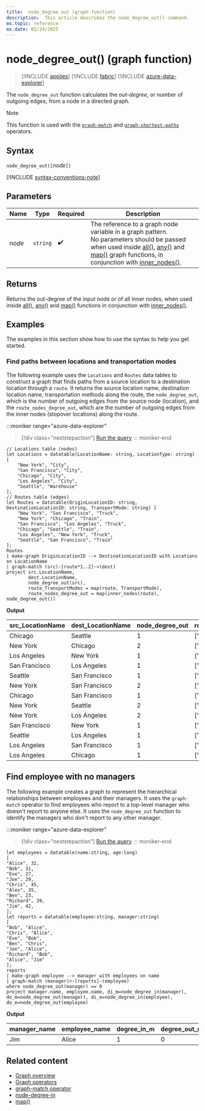 ```yaml
---
title:  node_degree_out (graph function)
description:  This article describes the node_degree_out() command.
ms.topic: reference
ms.date: 02/24/2025
---
```


# node_degree_out() (graph function)

> [!INCLUDE [applies](../includes/applies-to-version/applies.md)] [!INCLUDE [fabric](../includes/applies-to-version/fabric.md)] [!INCLUDE [azure-data-explorer](../includes/applies-to-version/azure-data-explorer.md)]

The `node_degree_out` function calculates the *out-degree*, or number of outgoing edges, from  a node in a directed graph.

> [!NOTE]
> This function is used with the [`graph-match`](graph-match-operator.md) and [`graph-shortest-paths`](graph-shortest-paths-operator.md) operators.

## Syntax

`node_degree_out([`*node*`])`

[!INCLUDE [syntax-conventions-note](../includes/syntax-conventions-note.md)]

## Parameters

| Name | Type | Required | Description |
|---|---|---|---|
|*node*|`string`| :heavy_check_mark: |The reference to a graph node variable in a graph pattern. <br> No parameters should be passed when used inside [all()](all-graph-function.md), [any()](any-graph-function.md) and [map()](map-graph-function.md) graph functions, in conjunction with [inner_nodes()](inner-nodes-graph-function.md). |

## Returns

Returns the out-degree of the input node or of all inner nodes, when used inside [all()](all-graph-function.md), [any()](any-graph-function.md) and [map()](map-graph-function.md) functions in conjunction with [inner_nodes()](inner-nodes-graph-function.md).

## Examples

The examples in this section show how to use the syntax to help you get started.

### Find paths between locations and transportation modes

The following example uses the `Locations` and `Routes` data tables to construct a graph that finds paths from a source location to a destination location through a `route`. It returns the source location name, destination location name, transportation methods along the route, the `node_degree_out`, which is the number of outgoing edges from the source node (location), and the `route_nodes_degree_out`, which are the number of outgoing edges from the inner nodes (stopover locations) along the route.

:::moniker range="azure-data-explorer"
> [!div class="nextstepaction"]
<a href="https://dataexplorer.azure.com/clusters/help/databases/Samples?query=H4sIAAAAAAAAA32TUWuDMBSF3%2F0VF590aGV73FhhtAwGXQdbYYxSShYvmlUTSVJKYT9%2BiVYbtV0e77n3S87xmiSwEJRoJrgCTb4LhICLFFXoFagd7RFSokndEbTVJSnxHpSWjGdR17s6Vl01hLUH5vhLPMCXkDs%2FAn%2FG9NGPmvoH4fAsCadMUTEUZzmjJBuVF0LBE8%2BwQDXCIdG6QFv%2BJBJzsVfoe5sHL0ngXew1diYxzVqTJ8F1%2BCZZxnjr6GV%2BdjlHpRmvy5fklfGiKiH1qwnx3xRGzldyT3etkV5e5xgMnvGr2Q2C6QEdiBNSjzcYd5%2FQQznzF0xYoE28SdX7hZLsMM4kqXIYxgpxPL2cKByYzp31ExzcrTPYmhiXRNMcAiVpGK%2BlvfLmdjK528TTwCyxDr1Kih%2BkGkzHxCVEUJuxxzZe0%2By%2FsE0xk4hbQ68vijq1vnDb%2B%2BZ2j0pSBbU02IfRZP2nOfjTLOMcZSM2nDAaPSQM%2FwCR5KUquwMAAA%3D%3D" target="_blank">Run the query</a>
::: moniker-end

```kusto
// Locations table (nodes)
let Locations = datatable(LocationName: string, LocationType: string) [
    "New York", "City",
    "San Francisco", "City",
    "Chicago", "City",
    "Los Angeles", "City",
    "Seattle", "Warehouse"
];
// Routes table (edges)
let Routes = datatable(OriginLocationID: string, DestinationLocationID: string, TransportMode: string) [
    "New York", "San Francisco", "Truck",
    "New York", "Chicago", "Train",
    "San Francisco", "Los Angeles", "Truck",
    "Chicago", "Seattle", "Train",
    "Los Angeles", "New York", "Truck",
    "Seattle", "San Francisco", "Train"
];
Routes
| make-graph OriginLocationID --> DestinationLocationID with Locations on LocationName
| graph-match (src)-[route*1..2]->(dest)
project src.LocationName, 
        dest.LocationName, 
        node_degree_out(src),
        route_TransportModes = map(route, TransportMode),
        route_nodes_degree_out = map(inner_nodes(route), node_degree_out())
```

**Output**

| src_LocationName | dest_LocationName | node_degree_out | route_TransportModes | route_nodes_degree_out |
|--|--|--|--|--|
| Chicago | Seattle | 1 | ["Train"] | [] |
| New York | Chicago | 2 | ["Train"] | [] |
| Los Angeles | New York | 1 | ["Truck"] | [] |
| San Francisco | Los Angeles | 1 | ["Truck"] | [] |
| Seattle | San Francisco | 1 |  ["Train"] | [] |
| New York | San Francisco | 2 |  ["Truck"] | [] |
| Chicago | San Francisco | 1 | ["Train","Train"] | [1] |
| New York | Seattle | 2 | ["Train","Train"] | [1] |
| New York | Los Angeles | 2 | ["Truck","Truck"] | [1] |
| San Francisco | New York | 1 | ["Truck","Truck"] | [1] |
| Seattle | Los Angeles | 1 | ["Train","Truck"] | [1] |
| Los Angeles | San Francisco | 1|  ["Truck","Truck"] | [2] |
| Los Angeles | Chicago | 1 | ["Truck","Train"] | [2] |

## Find employee with no managers

The following example creates a graph to represent the hierarchical relationships between employees and their managers. It uses the `graph-match` operator to find employees who report to a top-level manager who doesn't report to anyone else. It uses the `node_degree_out` function to identify the managers who don't report to any other manager.

:::moniker range="azure-data-explorer"
> [!div class="nextstepaction"]
> <a href="https://dataexplorer.azure.com/clusters/help/databases/Samples?query=H4sIAAAAAAAAA12QzU7DMBCE734KK6dGShC0IEQhSBRx6ZFrVUVusooN%2FokcQ0Hi4fEmthOQL7P2zO7nleAoqF6ab4CBVrRlzp%2BThJVmCraDs0J3BWUdbKXRXU4OJHuSooGsoJt1QbKdOaG88vLlE2%2FXt17uzSjvvHzmVgy%2BuL4pMApfaEe9A42ejZevouHMtviCkb1QGPDtj%2FdEekILvbHuL1%2BkToyKaY9pQz2STnAReGaZbybmyRiRoi1%2BY3bPnDERdzEyI25AJT%2Be5x3KzrKepw3TsnyMnPQsHF%2Fs3miKK%2FfBMVMq5hpOV8GdP5SH0PpYpr%2Fn5MzBAtWmhbqFzgLU5sOlEK0qekl6a96gcXHwBY4p0uRQhrTQtaqW7YRO3ZLJj%2FjnWg79BbnOHEdTAgAA" target="_blank">Run the query</a>
::: moniker-end

```kusto
let employees = datatable(name:string, age:long)
[
"Alice", 32,
"Bob", 31,
"Eve", 27,
"Joe", 29,
"Chris", 45,
"Alex", 35,
"Ben", 23,
"Richard", 39,
"Jim", 42,
];
let reports = datatable(employee:string, manager:string)
[
"Bob", "Alice",
"Chris", "Alice",
"Eve", "Bob",
"Ben", "Chris",
"Joe", "Alice",
"Richard", "Bob",
"Alice", "Jim"
];
reports
| make-graph employee --> manager with employees on name
| graph-match (manager)<-[reports]-(employee)
where node_degree_out(manager) == 0
project manager.name, employee.name, di_m=node_degree_in(manager), do_m=node_degree_out(manager), di_e=node_degree_in(employee), do_e=node_degree_out(employee)
```

**Output**

| manager_name | employee_name | degree_in_m | degree_out_m |
|--|--|--|--|
| Jim | Alice | 1 | 0 |

## Related content

* [Graph overview](graph-overview.md)
* [Graph operators](graph-operators.md)
* [graph-match operator](graph-match-operator.md)
* [node-degree-in](node-degree-in.md)
* [map()](map-graph-function.md)
